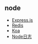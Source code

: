 ## node 
- [Express.js](/docs/node/1.express.md)
- [Redis](./docs/node/2.redis.md)
- [Koa](./docs/node/3.koa.md)
- [Node日志](./docs/node/4.node日志.md)
